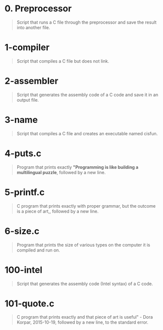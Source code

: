 # 0. Preprocessor
> Script that runs a C file through the preprocessor and save the result into another file.

# 1-compiler
> Script that compiles a C file but does not link.

# 2-assembler
> Script that generates the assembly code of a C code and save it in an output file.

# 3-name
> Script that compiles a C file and creates an executable named cisfun.

# 4-puts.c
> Program that prints exactly **"Programming is like building a multilingual puzzle**, followed by a new line.

# 5-printf.c
> C program that prints exactly with proper grammar, but the outcome is a piece of art,, followed by a new line.

# 6-size.c
> Program that prints the size of various types on the computer it is compiled and run on.

# 100-intel
> Script that generates the assembly code (Intel syntax) of a C code.

# 101-quote.c
> C program that prints exactly and that piece of art is useful" - Dora Korpar, 2015-10-19, followed by a new line, to the standard error.
